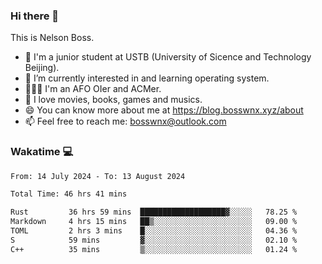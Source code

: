 ### Hi there 👋

<!--
**bosswnx/bosswnx** is a ✨ _special_ ✨ repository because its `README.md` (this file) appears on your GitHub profile.

Here are some ideas to get you started:

- 🔭 I’m currently working on ...
- 🌱 I’m currently learning ...
- 👯 I’m looking to collaborate on ...
- 🤔 I’m looking for help with ...
- 💬 Ask me about ...
- 📫 How to reach me: ...
- 😄 Pronouns: ...
- ⚡ Fun fact: ...
-->

This is Nelson Boss.

- 🏫 I'm a junior student at USTB (University of Sicence and Technology Beijing).
- 🌱 I’m currently interested in and learning operating system.
- 🧑🏻‍💻 I'm an AFO OIer and ACMer.
- 🥰 I love movies, books, games and musics.
- 😄 You can know more about me at https://blog.bosswnx.xyz/about
- 📫 Feel free to reach me: bosswnx@outlook.com

### Wakatime 💻

<!--START_SECTION:waka-->

```txt
From: 14 July 2024 - To: 13 August 2024

Total Time: 46 hrs 41 mins

Rust         36 hrs 59 mins  ███████████████████▓░░░░░   78.25 %
Markdown     4 hrs 15 mins   ██▒░░░░░░░░░░░░░░░░░░░░░░   09.00 %
TOML         2 hrs 3 mins    █░░░░░░░░░░░░░░░░░░░░░░░░   04.36 %
S            59 mins         ▓░░░░░░░░░░░░░░░░░░░░░░░░   02.10 %
C++          35 mins         ▒░░░░░░░░░░░░░░░░░░░░░░░░   01.24 %
```

<!--END_SECTION:waka-->
